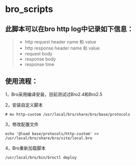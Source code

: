 # bro_scripts

## 此脚本可以在bro http log中记录如下信息：
> * http request header name 和 value
> * http response header name 和 value
> * request body
> * response body
> * response time

## 使用流程：

1，Bro采用编译安装，目前测试过Bro2.4和Bro2.5

2，安装自定义脚本
```
# mv http-custom /usr/local/bro/share/bro/base/protocols
```
3，修改配置文件
```
echo '@load base/protocols/http-custom' >> /usr/local/bro/share/bro/site/local.bro
```
4，Bro重新加载脚本
```
/usr/local/bro/bin/broctl deploy
```
